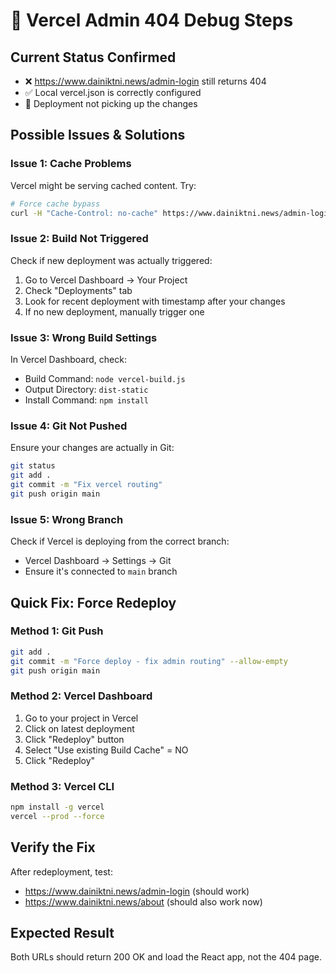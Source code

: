 # 🔧 Vercel Admin 404 Debug Steps

## Current Status Confirmed
- ❌ https://www.dainiktni.news/admin-login still returns 404
- ✅ Local vercel.json is correctly configured
- 🤔 Deployment not picking up the changes

## Possible Issues & Solutions

### Issue 1: Cache Problems
Vercel might be serving cached content. Try:
```bash
# Force cache bypass
curl -H "Cache-Control: no-cache" https://www.dainiktni.news/admin-login
```

### Issue 2: Build Not Triggered
Check if new deployment was actually triggered:

1. Go to Vercel Dashboard → Your Project
2. Check "Deployments" tab
3. Look for recent deployment with timestamp after your changes
4. If no new deployment, manually trigger one

### Issue 3: Wrong Build Settings
In Vercel Dashboard, check:
- Build Command: `node vercel-build.js`
- Output Directory: `dist-static`
- Install Command: `npm install`

### Issue 4: Git Not Pushed
Ensure your changes are actually in Git:
```bash
git status
git add .
git commit -m "Fix vercel routing"
git push origin main
```

### Issue 5: Wrong Branch
Check if Vercel is deploying from the correct branch:
- Vercel Dashboard → Settings → Git
- Ensure it's connected to `main` branch

## Quick Fix: Force Redeploy

### Method 1: Git Push
```bash
git add .
git commit -m "Force deploy - fix admin routing" --allow-empty
git push origin main
```

### Method 2: Vercel Dashboard
1. Go to your project in Vercel
2. Click on latest deployment
3. Click "Redeploy" button
4. Select "Use existing Build Cache" = NO
5. Click "Redeploy"

### Method 3: Vercel CLI
```bash
npm install -g vercel
vercel --prod --force
```

## Verify the Fix
After redeployment, test:
- https://www.dainiktni.news/admin-login (should work)
- https://www.dainiktni.news/about (should also work now)

## Expected Result
Both URLs should return 200 OK and load the React app, not the 404 page.